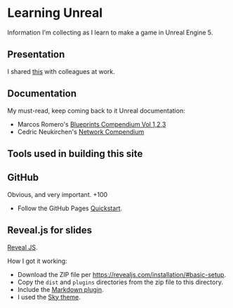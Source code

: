 # Learning Unreal

Information I'm collecting as I learn to make a game in Unreal Engine 5.

## Presentation

I shared [this](things_im_learning_learning_unreal.html) with colleagues at work.

## Documentation

My must-read, keep coming back to it Unreal documentation:

* Marcos Romero's [Blueprints Compendium Vol 1,2,3](https://romeroblueprints.blogspot.com/p/table-of-contents.html)
* Cedric Neukirchen's [Network Compendium](https://cedric-neukirchen.net/)


## Tools used in building this site

## GitHub

Obvious, and very important. +100

* Follow the GitHub Pages [Quickstart](https://docs.github.com/en/pages/quickstart).

## Reveal.js for slides

[Reveal JS](https://revealjs.com/).

How I got it working:

* Download the ZIP file per https://revealjs.com/installation/#basic-setup.
* Copy the `dist` and `plugins` directories from the zip file to this directory.
* Include the [Markdown plugin](https://revealjs.com/markdown/).
* I used the [Sky theme](https://revealjs.com/themes/).
